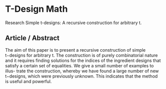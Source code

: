# T-Design Math

Research Simple t-designs: A recursive construction for arbitrary t.

## Article / Abstract

The aim of this paper is to present a recursive construction of simple
t−designs for arbitrary t. The construction is of purely combinatorial nature
and it requires finding solutions for the indices of the ingredient designs that
satisfy a certain set of equalities. We give a small number of examples to illus-
trate the construction, whereby we have found a large number of new t−designs,
which were previously unknown. This indicates that the method is useful and
powerful.

